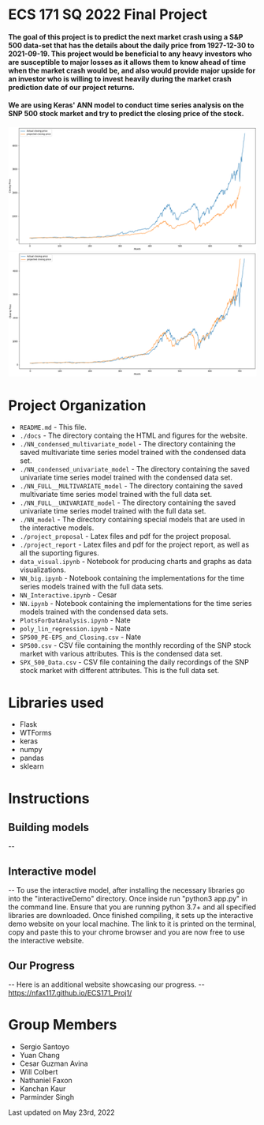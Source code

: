 # ECS 171 SQ 2022 Final Project

#### The goal of this project is to predict the next market crash using a S\&P 500 data-set that has the details about the daily price from 1927-12-30 to 2021-09-19. This project would be beneficial to any heavy investors who are susceptible to major losses as it allows them to know ahead of time when the market crash would be, and also would provide major upside for an investor who is willing to invest heavily during the market crash prediction date of our project returns. 

#### We are using Keras' ANN model to conduct time series analysis on the SNP 500 stock market and try to predict the closing price of the stock.

![Example](./project_report/p7.png)
![Example](./project_report/p8.png)

# Project Organization

- `README.md` - This file. 
- `./docs` - The directory containg the HTML and figures for the website.
- `./NN_condensed_multivariate_model` - The directory containing the saved multivariate time series model trained with the condensed data set. 
- `./NN_condensed_univariate_model` - The directory containing the saved univariate time series model trained with the condensed data set. 
- `./NN_FULL__MULTIVARIATE_model` - The directory containing the saved multivariate time series model trained with the full data set. 
- `./NN_FULL__UNIVARIATE_model` - The directory containing the saved univariate time series model trained with the full data set. 
- `./NN_model` - The directory containing special models that are used in the interactive models.
- `./project_proposal` - Latex files and pdf for the project proposal.
- `./project_report` - Latex files and pdf for the project report, as well as all the suporting figures.
- `data_visual.ipynb` - Notebook for producing charts and graphs as data visualizations.
- `NN_big.ipynb` - Notebook containing the implementations for the time series models trained with the full data sets. 
- `NN_Interactive.ipynb` - Cesar
- `NN.ipynb` - Notebook containing the implementations for the time series models trained with the condensed data sets. 
- `PlotsForDatAnalysis.ipynb` - Nate
- `poly_lin_regression.ipynb` - Nate
- `SP500_PE-EPS_and_Closing.csv` - Nate
- `SP500.csv` - CSV file containing the monthly recording of the SNP stock market with various attributes. This is the condensed data set.
- `SPX_500_Data.csv` - CSV file containing the daily recordings of the SNP stock market with different attributes. This is the full data set. 

# Libraries used
 - Flask
 - WTForms
 - keras
 - numpy
 - pandas
 - sklearn

# Instructions
## Building models
--
## Interactive model
-- To use the interactive model, after installing the necessary libraries go into the "interactiveDemo" directory. Once inside run "python3 app.py" in the command line. Ensure that you are running python 3.7+ and all specified libraries are downloaded. Once finished compiling, it sets up the interactive demo website on your local machine. The link to it is printed on the terminal, copy and paste this to your chrome browser and you are now free to use the interactive website.

## Our Progress
-- Here is an additional website showcasing our progress.
-- https://nfax117.github.io/ECS171_Proj1/
# Group Members

- Sergio Santoyo
- Yuan Chang
- Cesar Guzman Avina
- Will Colbert
- Nathaniel Faxon
- Kanchan Kaur
- Parminder Singh

Last updated on May 23rd, 2022
